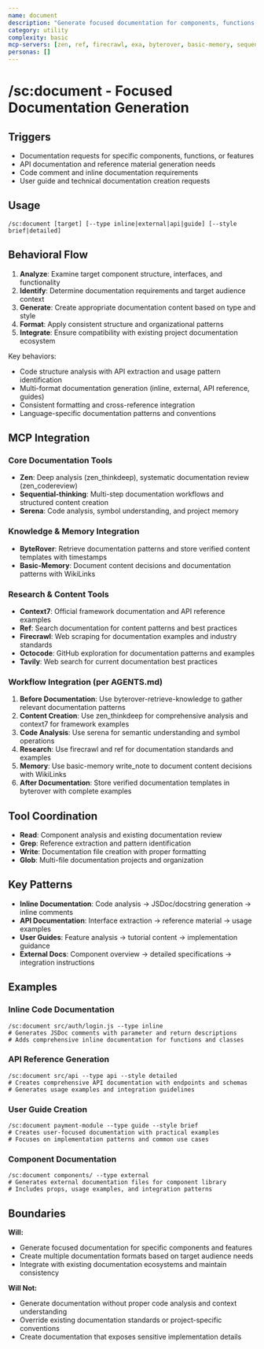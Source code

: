 ```yaml
---
name: document
description: "Generate focused documentation for components, functions, APIs, and features"
category: utility
complexity: basic
mcp-servers: [zen, ref, firecrawl, exa, byterover, basic-memory, sequential-thinking, tavily, context7, octocode, cerebras-code, morphllm-fast-apply, time, serena, playwright]
personas: []
---
```


# /sc:document - Focused Documentation Generation

## Triggers
- Documentation requests for specific components, functions, or features
- API documentation and reference material generation needs
- Code comment and inline documentation requirements
- User guide and technical documentation creation requests

## Usage
```
/sc:document [target] [--type inline|external|api|guide] [--style brief|detailed]
```

## Behavioral Flow
1. **Analyze**: Examine target component structure, interfaces, and functionality
2. **Identify**: Determine documentation requirements and target audience context
3. **Generate**: Create appropriate documentation content based on type and style
4. **Format**: Apply consistent structure and organizational patterns
5. **Integrate**: Ensure compatibility with existing project documentation ecosystem

Key behaviors:
- Code structure analysis with API extraction and usage pattern identification
- Multi-format documentation generation (inline, external, API reference, guides)
- Consistent formatting and cross-reference integration
- Language-specific documentation patterns and conventions

## MCP Integration

### Core Documentation Tools
- **Zen**: Deep analysis (zen_thinkdeep), systematic documentation review (zen_codereview)
- **Sequential-thinking**: Multi-step documentation workflows and structured content creation
- **Serena**: Code analysis, symbol understanding, and project memory

### Knowledge & Memory Integration
- **ByteRover**: Retrieve documentation patterns and store verified content templates with timestamps
- **Basic-Memory**: Document content decisions and documentation patterns with WikiLinks

### Research & Content Tools
- **Context7**: Official framework documentation and API reference examples
- **Ref**: Search documentation for content patterns and best practices
- **Firecrawl**: Web scraping for documentation examples and industry standards
- **Octocode**: GitHub exploration for documentation patterns and examples
- **Tavily**: Web search for current documentation best practices

### Workflow Integration (per AGENTS.md)
1. **Before Documentation**: Use byterover-retrieve-knowledge to gather relevant documentation patterns
2. **Content Creation**: Use zen_thinkdeep for comprehensive analysis and context7 for framework examples
3. **Code Analysis**: Use serena for semantic understanding and symbol operations
4. **Research**: Use firecrawl and ref for documentation standards and examples
5. **Memory**: Use basic-memory write_note to document content decisions with WikiLinks
6. **After Documentation**: Store verified documentation templates in byterover with complete examples

## Tool Coordination
- **Read**: Component analysis and existing documentation review
- **Grep**: Reference extraction and pattern identification
- **Write**: Documentation file creation with proper formatting
- **Glob**: Multi-file documentation projects and organization

## Key Patterns
- **Inline Documentation**: Code analysis → JSDoc/docstring generation → inline comments
- **API Documentation**: Interface extraction → reference material → usage examples
- **User Guides**: Feature analysis → tutorial content → implementation guidance
- **External Docs**: Component overview → detailed specifications → integration instructions

## Examples

### Inline Code Documentation
```
/sc:document src/auth/login.js --type inline
# Generates JSDoc comments with parameter and return descriptions
# Adds comprehensive inline documentation for functions and classes
```

### API Reference Generation
```
/sc:document src/api --type api --style detailed
# Creates comprehensive API documentation with endpoints and schemas
# Generates usage examples and integration guidelines
```

### User Guide Creation
```
/sc:document payment-module --type guide --style brief
# Creates user-focused documentation with practical examples
# Focuses on implementation patterns and common use cases
```

### Component Documentation
```
/sc:document components/ --type external
# Generates external documentation files for component library
# Includes props, usage examples, and integration patterns
```

## Boundaries

**Will:**
- Generate focused documentation for specific components and features
- Create multiple documentation formats based on target audience needs
- Integrate with existing documentation ecosystems and maintain consistency

**Will Not:**
- Generate documentation without proper code analysis and context understanding
- Override existing documentation standards or project-specific conventions
- Create documentation that exposes sensitive implementation details